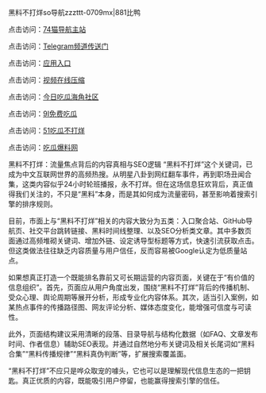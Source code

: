 黑料不打烊so导航zzzttt-0709mx|881比鸭

点击访问：<a href="https://74mao.com/">74猫导航主站</a>

点击访问：<a href="https://74mao.com/">Telegram频道传送门</a>

点击访问：<a href="https://heiliao9wsbg3.pages.dev ">应用入口</a>

点击访问：<a href="https://heiliaoryrhyu.pages.dev">视频在线压缩</a>

点击访问：<a href="https://heiliaox6jgh3.pages.dev">今日吃瓜海角社区</a>

点击访问：<a href="https://heiliaokof3cy.pages.dev">9I免费吃瓜</a>

点击访问：<a href="https://heiliaotlyq53.pages.dev">51吃瓜不打烊</a>

点击访问：<a href="https://heiliao3gvg9x.pages.dev">吃瓜爆料网</a>

黑料不打烊：流量焦点背后的内容真相与SEO逻辑
“黑料不打烊”这个关键词，已成为中文互联网世界的高频热搜。从明星八卦到网红翻车事件，再到职场丑闻合集，这类内容似乎24小时轮班播报，永不打烊。但在这场信息狂欢背后，真正值得我们关注的，不只是“黑料”本身，而是其如何成为流量密码，甚至影响着搜索引擎的排序规则。

目前，市面上与“黑料不打烊”相关的内容大致分为五类：入口聚合站、GitHub导航页、社交平台跳转链接、黑料时间线整理、以及SEO分析类文章。其中多数页面通过高频堆砌关键词、增加外链、设定诱导型标题等方式，快速引流获取点击。但这类做法往往缺乏内容质量与用户信任，反而容易被Google认定为低质量站点。

如果想真正打造一个既能排名靠前又可长期运营的内容页面，关键在于“有价值的信息组织”。首先，页面应从用户角度出发，围绕“黑料不打烊”背后的传播机制、受众心理、舆论周期等展开分析，形成专业化内容体系。其次，适当引入案例，如某热点事件的传播路径图、网友评论分析、媒体态度变化，能增强可信度与可读性。

此外，页面结构建议采用清晰的段落、目录导航与结构化数据（如FAQ、文章发布时间、作者信息）辅助SEO表现。并通过自然地分布关键词及相关长尾词如“黑料合集”“黑料传播规律”“黑料真伪判断”等，扩展搜索覆盖面。

“黑料不打烊”不应只是哗众取宠的噱头，它也可以是理解现代信息生态的一把钥匙。真正优质的内容，既能吸引用户停留，也能赢得搜索引擎的信任。
